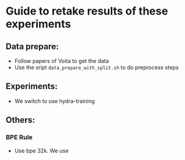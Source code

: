 # Guide to retake results of these experiments

## Data prepare:
* Follow papers of Voita to get the data
* Use the sript `data_prepare_with_split.sh` to do preprocess steps
## Experiments:
* We switch to use hydra-training

## Others:

### BPE Rule
* Use bpe 32k. We use 